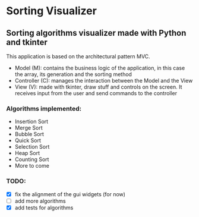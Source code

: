 # Sorting Visualizer

## Sorting algorithms visualizer made with Python and tkinter

This application is based on the architectural pattern MVC.

- Model (M): contains the business logic of the application, in this case the array, its generation and the sorting method
- Controller (C): manages the interaction between the Model and the View
- View (V): made with tkinter, draw stuff and controls on the screen. It receives input from the user and send commands to the controller

### Algorithms implemented:
- Insertion Sort
- Merge Sort
- Bubble Sort
- Quick Sort
- Selection Sort
- Heap Sort
- Counting Sort
- More to come

### TODO:
- [x] fix the alignment of the gui widgets (for now)
- [ ] add more algorithms
- [x] add tests for algorithms
